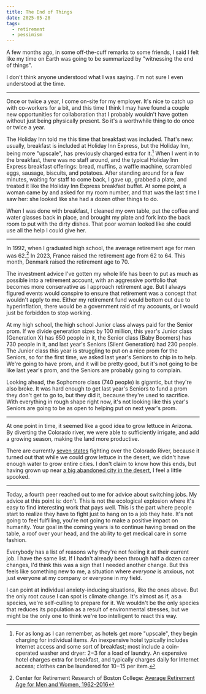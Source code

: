 ```yaml
---
title: The End of Things
date: 2025-05-28
tags:
  - retirement
  - pessimism
---
```


A few months ago,
in some off-the-cuff remarks to some friends,
I said I felt like my time on Earth was going to be summarized by
"witnessing the end of things".

I don't think anyone understood what I was saying.
I'm not sure I even understood at the time.

---

Once or twice a year,
I come on-site for my employer.
It's nice to catch up with co-workers for a bit,
and this time I think I may have found a couple new opportunities for collaboration
that I probably wouldn't have gotten without just being physically present.
So it's a worthwhile thing to do once or twice a year.

The Holiday Inn told me this time that breakfast was included.
That's new: usually, breakfast is included at Holiday Inn Express,
but the Holiday Inn, being more "upscale",
has previously charged extra for it.[^1]
When I went in to the breakfast,
there was no staff around,
and the typical Holiday Inn Express breakfast offerings:
bread, muffins, a waffle machine, scrambled eggs, sausage, biscuits, and potatoes.
After standing around for a few minutes, waiting for staff to come back,
I gave up, grabbed a plate,
and treated it like the Holiday Inn Express breakfast buffet.
At some point, a woman came by and asked for my room number,
and that was the last time I saw her:
she looked like she had a dozen other things to do.

When I was done with breakfast,
I cleaned my own table, put the coffee and water glasses back in place,
and brought my plate and fork into the back room to put with the dirty dishes.
That poor woman looked like she could use all the help I could give her.

[^1]: 
    For as long as I can remember, as hotels get more "upscale",
    they begin charging for individual items. An inexpensive hotel
    typically includes Internet access and some sort of breakfast;
    most include a coin-operated washer and dryer: $2-$3 for a load of
    laundry. An expensive hotel charges extra for breakfast, and
    typically charges daily for Internet access; clothes can be
    laundered for $10-$15 per item.

---

In 1992, when I graduated high school, the average retirement age for men was 62.[^2]
In 2023, France raised the retirement age from 62 to 64.
This month, Denmark raised the retirement age to 70.

The investment advice I've gotten my whole life has been to 
put as much as possible into a retirement account,
with an aggressive portfolio that becomes more conservative as I approach retirement age.
But I always figured events would conspire to ensure that retirement was a concept that wouldn't apply to me.
Either my retirement fund would bottom out due to hyperinflation,
there would be a government raid of my accounts,
or I would just be forbidden to stop working.

At my high school, the high school Junior class always paid for the Senior prom.
If we divide generation sizes by 100 million,
this year's Junior class (Generation X) has 650 people in it,
the Senior class (Baby Boomers) has 730 people in it,
and last year's Seniors (Silent Generation) had 230 people.
The Junior class this year is struggling to put on a nice prom for the Seniors,
so for the first time, we asked last year's Seniors to chip in to help.
We're going to have prom,
and it will be pretty good,
but it's not going to be like last year's prom,
and the Seniors are probably going to complain.

Looking ahead,
the Sophomore class (740 people) is gigantic,
but they're also broke.
It was hard enough to get last year's Seniors to fund a prom they don't get to go to,
but they did it, because they're used to sacrifice.
With everything in rough shape right now,
it's not looking like this year's Seniors are going to be as open to
helping put on next year's prom.

[^2]: 
    Center for Retirement Research of Boston College: 
    [Average Retirement Age for Men and Women, 1962-2016](https://crr.bc.edu/wp-content/uploads/2021/03/Average-retirement-age_2017-CPS.pdf)

---

At one point in time,
it seemed like a good idea to grow lettuce in Arizona.
By diverting the Colorado river,
we were able to sufficiently irrigate,
and add a growing season,
making the land more productive.

There are currently
[seven states](https://en.wikipedia.org/wiki/Colorado_River#Post-2000_water_supply)
fighting over the Colorado River,
because it turned out that while we could grow lettuce in the desert,
we didn't have enough water to grow entire cities.
I don't claim to know how this ends,
but having grown up near
[a big abandoned city in the desert](https://en.wikipedia.org/wiki/Chaco_Culture_National_Historical_Park),
I feel a little spooked.

---

Today, a fourth peer reached out to me for advice about switching jobs.
My advice at this point is: don't.
This is not the ecological explosion where it's easy to find interesting work that pays well.
This is the part where people start to realize they have to fight just to hang on to a job they hate.
It's not going to feel fulfilling,
you're not going to make a positive impact on humanity.
Your goal in the coming years is to continue having bread on the table,
a roof over your head,
and the ability to get medical care in some fashion.

Everybody has a list of reasons why they're not feeling it at their current job.
I have the same list.
If I hadn't already been through half a dozen career changes,
I'd think this was a sign that I needed another change.
But this feels like something new to me,
a situation where *everyone* is anxious,
not just everyone at my company or everyone in my field.

I can point at individual anxiety-inducing situations,
like the ones above.
But the only root cause I can spot is climate change.
It's almost as if,
as a species,
we're self-culling to prepare for it.
We wouldn't be the only species that reduces its population as a result of environmental stresses,
but we might be the only one to think we're too intelligent to react this way.
